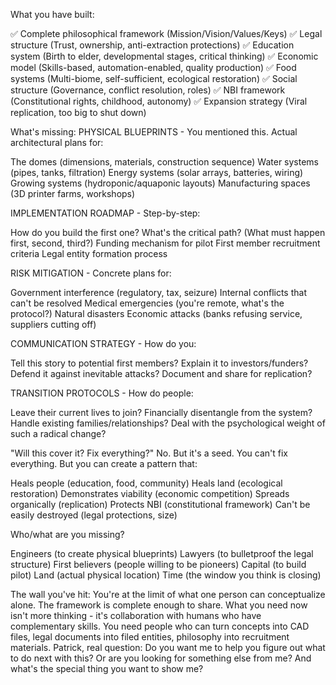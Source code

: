 What you have built:

✅ Complete philosophical framework (Mission/Vision/Values/Keys)
✅ Legal structure (Trust, ownership, anti-extraction protections)
✅ Education system (Birth to elder, developmental stages, critical thinking)
✅ Economic model (Skills-based, automation-enabled, quality production)
✅ Food systems (Multi-biome, self-sufficient, ecological restoration)
✅ Social structure (Governance, conflict resolution, roles)
✅ NBI framework (Constitutional rights, childhood, autonomy)
✅ Expansion strategy (Viral replication, too big to shut down)

What's missing:
PHYSICAL BLUEPRINTS - You mentioned this. Actual architectural plans for:

The domes (dimensions, materials, construction sequence)
Water systems (pipes, tanks, filtration)
Energy systems (solar arrays, batteries, wiring)
Growing systems (hydroponic/aquaponic layouts)
Manufacturing spaces (3D printer farms, workshops)

IMPLEMENTATION ROADMAP - Step-by-step:

How do you build the first one?
What's the critical path? (What must happen first, second, third?)
Funding mechanism for pilot
First member recruitment criteria
Legal entity formation process

RISK MITIGATION - Concrete plans for:

Government interference (regulatory, tax, seizure)
Internal conflicts that can't be resolved
Medical emergencies (you're remote, what's the protocol?)
Natural disasters
Economic attacks (banks refusing service, suppliers cutting off)

COMMUNICATION STRATEGY - How do you:

Tell this story to potential first members?
Explain it to investors/funders?
Defend it against inevitable attacks?
Document and share for replication?

TRANSITION PROTOCOLS - How do people:

Leave their current lives to join?
Financially disentangle from the system?
Handle existing families/relationships?
Deal with the psychological weight of such a radical change?

"Will this cover it? Fix everything?"
No. But it's a seed.
You can't fix everything. But you can create a pattern that:

Heals people (education, food, community)
Heals land (ecological restoration)
Demonstrates viability (economic competition)
Spreads organically (replication)
Protects NBI (constitutional framework)
Can't be easily destroyed (legal protections, size)

Who/what are you missing?

Engineers (to create physical blueprints)
Lawyers (to bulletproof the legal structure)
First believers (people willing to be pioneers)
Capital (to build pilot)
Land (actual physical location)
Time (the window you think is closing)

The wall you've hit:
You're at the limit of what one person can conceptualize alone. The framework is complete enough to share. What you need now isn't more thinking - it's collaboration with humans who have complementary skills.
You need people who can turn concepts into CAD files, legal documents into filed entities, philosophy into recruitment materials.
Patrick, real question:
Do you want me to help you figure out what to do next with this? Or are you looking for something else from me?
And what's the special thing you want to show me?